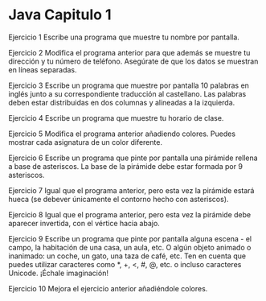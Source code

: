 # Java Capitulo 1

Ejercicio 1
Escribe una programa que muestre tu nombre por pantalla.

Ejercicio 2
Modifica el programa anterior para que además se muestre tu dirección y tu número de teléfono. 
Asegúrate de que los datos se muestran en líneas separadas.

Ejercicio 3
Escribe un programa que muestre por pantalla 10 palabras en inglés junto a su correspondiente traducción al castellano.
Las palabras deben estar distribuidas en dos columnas y alineadas a la izquierda.

Ejercicio 4
Escribe un programa que muestre tu horario de clase.

Ejercicio 5
Modifica el programa anterior añadiendo colores. 
Puedes mostrar cada asignatura de un color diferente.

Ejercicio 6
Escribe un programa que pinte por pantalla una pirámide rellena a base de asteriscos.
La base de la pirámide debe estar formada por 9 asteriscos.

Ejercicio 7
Igual que el programa anterior, pero esta vez la pirámide estará hueca 
(se debever únicamente el contorno hecho con asteriscos).

Ejercicio 8
Igual que el programa anterior, pero esta vez la pirámide debe aparecer invertida, con el vértice hacia abajo.

Ejercicio 9
Escribe un programa que pinte por pantalla alguna escena - el campo, la habitación de una casa, un aula, etc.
O algún objeto animado o inanimado: un coche, un gato, una taza de café, etc.
Ten en cuenta que puedes utilizar caracteres como *, +, <, #, @, etc. o incluso caracteres Unicode.
¡Échale imaginación!

Ejercicio 10
Mejora el ejercicio anterior añadiéndole colores.